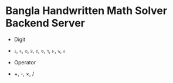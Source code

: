 # Bangla Handwritten Math Solver Backend Server


- Digit
- ১, ২, ৩, ৪, ৫, ৬, ৭, ৮, ৯, ০

- Operator
- +, -, ×, /